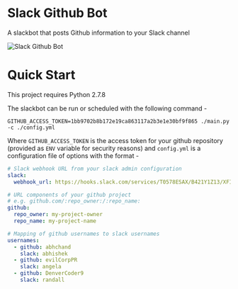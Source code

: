 # Slack Github Bot

A slackbot that posts Github information to your Slack channel

![Slack Github Bot](https://cloud.githubusercontent.com/assets/13787645/21373169/9a93211c-c6d1-11e6-89f0-1f2d4d3b1c46.png)

# Quick Start

This project requires Python 2.7.8

The slackbot can be run or scheduled with the following command -

```
GITHUB_ACCESS_TOKEN=1bb9702b8b172e19ca863117a2b3e1e30bf9f865 ./main.py -c ./config.yml
```

Where `GITHUB_ACCESS_TOKEN` is the access token for your github repository (provided as `ENV` variable for security reasons) and `config.yml` is a configuration file of options with the format -

``` yml
# Slack webhook URL from your slack admin configuration
slack:
  webhook_url: https://hooks.slack.com/services/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

# URL components of your github project
# e.g. github.com/:repo_owner:/:repo_name:
github:
  repo_owner: my-project-owner
  repo_name: my-project-name

# Mapping of github usernames to slack usernames
usernames:
  - github: abhchand
    slack: abhishek
  - github: evilCorpPR
    slack: angela
  - github: DenverCoder9
    slack: randall

```
